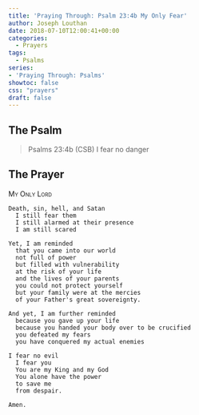 ```yaml
---
title: 'Praying Through: Psalm 23:4b My Only Fear'
author: Joseph Louthan
date: 2018-07-10T12:00:41+00:00
categories:
  - Prayers
tags:
  - Psalms
series:
- 'Praying Through: Psalms'
showtoc: false
css: "prayers"
draft: false
---
```

## The Psalm

>Psalms 23:4b (CSB) I fear no danger

## The Prayer

<div style="font-variant: small-caps;">
My Only Lord
</div>

```text
Death, sin, hell, and Satan
  I still fear them
  I still alarmed at their presence
  I am still scared

Yet, I am reminded
  that you came into our world
  not full of power
  but filled with vulnerability
  at the risk of your life
  and the lives of your parents
  you could not protect yourself
  but your family were at the mercies
  of your Father's great sovereignty.

And yet, I am further reminded
  because you gave up your life
  because you handed your body over to be crucified
  you defeated my fears
  you have conquered my actual enemies

I fear no evil
  I fear you
  You are my King and my God
  You alone have the power
  to save me
  from despair.

Amen.
```
